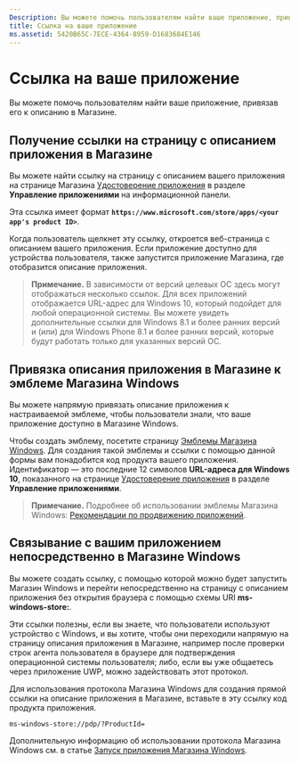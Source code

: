 ```yaml
---
Description: Вы можете помочь пользователям найти ваше приложение, привязав его к описанию в Магазине.
title: Ссылка на ваше приложение
ms.assetid: 5420B65C-7ECE-4364-8959-D1683684E146
---
```


# Ссылка на ваше приложение


Вы можете помочь пользователям найти ваше приложение, привязав его к описанию в Магазине.

## Получение ссылки на страницу с описанием приложения в Магазине


Вы можете найти ссылку на страницу с описанием вашего приложения на странице Магазина [Удостоверение приложения](view-app-identity-details.md) в разделе **Управление приложениями** на информационной панели.

Эта ссылка имеет формат **`https://www.microsoft.com/store/apps/<your app's product ID>`**.

Когда пользователь щелкнет эту ссылку, откроется веб-страница с описанием вашего приложения. Если приложение доступно для устройства пользователя, также запустится приложение Магазина, где отобразится описание приложения.

> **Примечание.** В зависимости от версий целевых ОС здесь могут отображаться несколько ссылок. Для всех приложений отображается URL-адрес для Windows 10, который подойдет для любой операционной системы. Вы можете увидеть дополнительные ссылки для Windows 8.1 и более ранних версий и (или) для Windows Phone 8.1 и более ранних версий, которые будут работать только для указанных версий ОС.

 

## Привязка описания приложения в Магазине к эмблеме Магазина Windows


Вы можете напрямую привязать описание приложения к настраиваемой эмблеме, чтобы пользователи знали, что ваше приложение доступно в Магазине Windows.

Чтобы создать эмблему, посетите страницу [Эмблемы Магазина Windows](http://go.microsoft.com/fwlink/p/?LinkID=534236). Для создания такой эмблемы и ссылки с помощью данной формы вам понадобится код продукта вашего приложения. Идентификатор — это последние 12 символов **URL-адреса для Windows 10**, показанного на странице [Удостоверение приложения](view-app-identity-details.md) в разделе **Управление приложениями**.

> **Примечание.** Подробнее об использовании эмблемы Магазина Windows: [Рекомендации по продвижению приложений](app-marketing-guidelines.md).

 

## Связывание с вашим приложением непосредственно в Магазине Windows


Вы можете создать ссылку, с помощью которой можно будет запустить Магазин Windows и перейти непосредственно на страницу с описанием приложения без открытия браузера с помощью схемы URI **ms-windows-store:**.

Эти ссылки полезны, если вы знаете, что пользователи используют устройство с Windows, и вы хотите, чтобы они переходили напрямую на страницу описания приложения в Магазине, например после проверки строк агента пользователя в браузере для подтверждения операционной системы пользователя; либо, если вы уже общаетесь через приложение UWP, можно задействовать этот протокол.

Для использования протокола Магазина Windows для создания прямой ссылки на описание приложения в Магазине, вставьте в эту ссылку код продукта приложения.

`ms-windows-store://pdp/?ProductId=`

Дополнительную информацию об использовании протокола Магазина Windows см. в статье [Запуск приложения Магазина Windows](https://msdn.microsoft.com/library/windows/apps/mt228343).

 

 






<!--HONumber=Mar16_HO1-->


